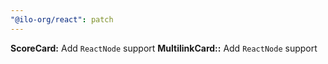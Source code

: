 ```yaml
---
"@ilo-org/react": patch
---
```


**ScoreCard:** Add `ReactNode` support
**MultilinkCard::** Add `ReactNode` support
